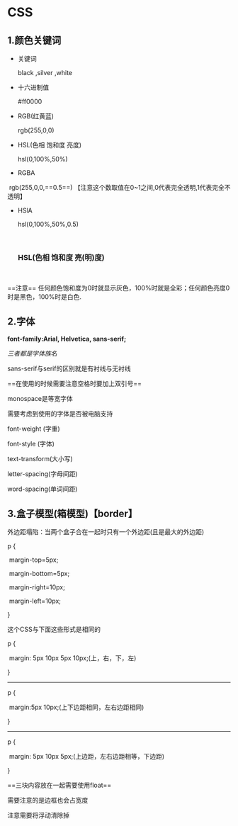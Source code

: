 # CSS



## 1.颜色关键词

- 关键词

  black ,silver ,white



- 十六进制值

  #ff0000



- RGB(红黄蓝)

  rgb(255,0,0)



- HSL(色相 饱和度 亮度)

  hsl(0,100%,50%)



- RGBA

​       rgb(255,0,0,==0.5==) 【注意这个数取值在0~1之间,0代表完全透明,1代表完全不透明】



- HSlA

  hsl(0,100%,50%,0.5)

  ​

  ### HSL(色相 饱和度 亮(明)度)

  ​

==注意== 任何颜色饱和度为0时就显示灰色，100%时就是全彩；任何颜色亮度0时是黑色，100%时是白色.



## 2.字体

**font-family:Arial, Helvetica, sans-serif;**

*三者都是字体族名*

sans-serif与serif的区别就是有衬线与无衬线

==在使用的时候需要注意空格时要加上双引号==

monospace是等宽字体

需要考虑到使用的字体是否被电脑支持



font-weight  (字重)

font-style (字体)

text-transform(大小写)

letter-spacing(字母间距)

word-spacing(单词间距)



## 3.盒子模型(箱模型)【border】

外边距塌陷：当两个盒子合在一起时只有一个外边距(且是最大的外边距)

p {

​	margin-top=5px;

​	margin-bottom=5px;

​	margin-right=10px;

​	margin-left=10px;

}

这个CSS与下面这些形式是相同的



p {

​	margin: 5px 10px 5px 10px;(上，右，下，左)

}

---

p {	

​	margin:5px 10px;(上下边距相同，左右边距相同)

}

---

p {

​	margin: 5px 10px 5px;(上边距，左右边距相等，下边距)

}



==三块内容放在一起需要使用float==

需要注意的是边框也会占宽度

注意需要将浮动清除掉

